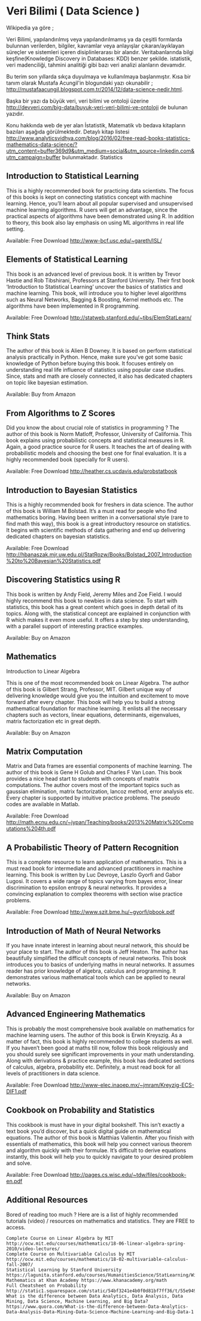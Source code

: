 
# Veri Bilimi ( Data Science )

Wikipedia ya göre ; 

Veri Bilimi, yapılandırılmış veya yapılandırılmamış ya da çeşitli formlarda bulunnan verilerden, bilgiler, kavramlar veya anlayışlar çıkaran/ayıklayan  süreçler ve sistemleri  içeren disiplinlerarası bir alandır. Veritabanlarında bilgi keşfine(Knowledge Discovery in Databases: KDD) benzer şekilde. istatistik, veri madenciliği, tahmini analitiği gibi bazı veri analizi alanların  devamıdır.

Bu terim son yıllarda sıkça duyulmaya ve kullanılmaya başlanmıştır. Kısa bir tanım olarak Mustafa Acungil'in blogundaki yazı okunabilir ; http://mustafaacungil.blogspot.com.tr/2014/12/data-science-nedir.html.

Başka bir yazı da büyük veri, veri bilimi ve ontoloji üzerine http://devveri.com/big-data/buyuk-veri-veri-bilimi-ve-ontoloji de bulunan yazıdır.

Konu hakkında web de yer alan İstatistik, Matematik vb  bedava kitapların bazıları aşağıda görülmektedir. Detaylı kitap listesi http://www.analyticsvidhya.com/blog/2016/02/free-read-books-statistics-mathematics-data-science/?utm_content=buffer369d9&utm_medium=social&utm_source=linkedin.com&utm_campaign=buffer bulunmaktadır.
Statistics

## Introduction to Statistical Learning

This is a highly recommended book for practicing data scientists. The focus of this books is kept on connecting statistics concept with machine learning. Hence, you’ll learn about all popular supervised and unsupervised machine learning algorithms. R users will get an advantage, since the practical aspects of algorithms have been demonstrated using R. In addition to theory, this book also lay emphasis on using ML algorithms in real life setting.

Available: Free Download http://www-bcf.usc.edu/~gareth/ISL/

 

## Elements of Statistical Learning

This book is an advanced level of previous book. It is written by Trevor Hastie and Rob Tibshirani, Professors at Stanford University. Their first book ‘Introduction to Statistical Learning’ uncover the basics of statistics and machine learning. This book, will introduce you to higher level algorithms such as Neural Networks, Bagging & Boosting, Kernel methods etc. The algorithms have been implemented in R programming.

Available: Free Download http://statweb.stanford.edu/~tibs/ElemStatLearn/

 

 
## Think Stats

The author of this book is Alien B Downey. It is based on perform statistical analysis practically in Python. Hence, make sure you’ve got some basic knowledge of Python before buying this book. It focuses entirely on understanding real life influence of statistics using popular case studies. Since, stats and math are closely connected, it also has dedicated chapters on topic like bayesian estimation.

Available: Buy from Amazon

 

 
## From Algorithms to Z Scores

Did you know the about crucial role of statistics in programming ? The author of this book is Norm Matloff, Professor, University of California. This book explains using probabilistic concepts and statistical measures in R. Again, a good practice source for R users. It teaches the art of dealing with probabilistic models and choosing the best one for final evaluation. It is a highly recommended book (specially for R users).

Available: Free Download http://heather.cs.ucdavis.edu/probstatbook

 

 
## Introduction to Bayesian Statistics

This is a highly recommended book for freshers in data science. The author of this book is William M Bolstad. It’s a must read for people who find mathematics boring. Having been written in a conversational style (rare to find math this way), this book is a great introductory resource on statistics. It begins with scientific methods of data gathering and end up delivering dedicated chapters on bayesian statistics.

Available: Free Download http://hbanaszak.mjr.uw.edu.pl/StatRozw/Books/Bolstad_2007_Introduction%20to%20Bayesian%20Statistics.pdf

 

 
## Discovering Statistics using R

This book is written by Andy Field, Jeremy Miles and Zoe Field. I would highly recommend this book to newbies in data science. To start with statistics, this book has a great content which goes in depth detail of its topics. Along with, the statistical concept are explained in conjunction with R which makes it even more useful. It offers a step by step understanding, with a parallel support of interesting practice examples.

Available: Buy on Amazon

 

 
## Mathematics
Introduction to Linear Algebra

This is one of the most recommended book on Linear Algebra. The author of this book is Gilbert Strang, Professor, MIT. Gilbert unique way of delivering knowledge would give you the intuition and excitement to move forward after every chapter. This book will help you to build a strong mathematical foundation for machine learning. It enlists all the necessary chapters such as vectors, linear equations, determinants, eigenvalues, matrix factorization etc in great depth.

Available: Buy on Amazon

 

 
## Matrix Computation

Matrix and Data frames are essential components of machine learning. The author of this book is Gene H Golub and Charles F Van Loan. This book provides a nice head start to students with concepts of matrix computations. The author covers most of the important topics such as gaussian elimination, matrix factorization, lancoz method, error analysis etc. Every chapter is supported by intuitive practice problems. The pseudo codes are available in Matlab.

Available: Free Download http://math.ecnu.edu.cn/~jypan/Teaching/books/2013%20Matrix%20Computations%204th.pdf

 

 
## A Probabilistic Theory of Pattern Recognition

This is a complete resource to learn application of mathematics. This is a must read book for intermediate and advanced practitioners in machine learning. This book is written by Luc Devroye, Laszlo Gyorfi and Gabor Lugosi. It covers a wide range of topics varying from bayes error, linear discrimination to epsilon entropy & neural networks. It provides a convincing explanation to complex theorems with section wise practice problems.

Available: Free Download http://www.szit.bme.hu/~gyorfi/pbook.pdf

 

 
## Introduction of Math of Neural Networks

If you have innate interest in learning about neural network, this should be your place to start. The author of this book is Jeff Heaton. The author has beautifully simplified the difficult concepts of neural networks. This book introduces you to basics of underlying maths in neural networks. It assumes reader has prior knowledge of algebra, calculus and programming. It demonstrates various mathematical tools which can be applied to neural networks.

Available: Buy on Amazon

 
## Advanced Engineering Mathematics

This is probably the most comprehensive book available on mathematics for machine learning users. The author of this book is Erwin Kreyszig. As a matter of fact, this book is highly recommended to college students as well. If you haven’t been good at maths till now, follow this book religiously and you should surely see significant improvements in your math understanding. Along with derivations & practice example, this book has dedicated sections of calculus, algebra, probability etc. Definitely, a must read book for all levels of practitioners in data science.

Available: Free Download http://www-elec.inaoep.mx/~jmram/Kreyzig-ECS-DIF1.pdf

 
## Cookbook on Probability and Statistics

This cookbook is must have in your digital bookshelf. This isn’t exactly a text book you’d discover, but a quick digital guide on mathematical equations. The author of this book is Matthias Vallentin. After you finish with essentials of mathematics, this book will help you connect various theorem and algorithm quickly with their formulae. It’s difficult to derive equations instantly, this book will help you to quickly navigate to your desired problem and solve.

Available: Free Download http://pages.cs.wisc.edu/~tdw/files/cookbook-en.pdf

 
## Additional Resources

Bored of reading too much ? Here are is a list of highly recommended tutorials (video) / resources on mathematics and statistics. They are FREE to access.

    Complete Course on Linear Algebra by MIT http://ocw.mit.edu/courses/mathematics/18-06-linear-algebra-spring-2010/video-lectures/
    Complete Course on Multivariable Calculus by MIT http://ocw.mit.edu/courses/mathematics/18-02-multivariable-calculus-fall-2007/
    Statistical Learning by Stanford University https://lagunita.stanford.edu/courses/HumanitiesScience/StatLearning/Winter2014/about
    Mathematics at Khan Academy https://www.khanacademy.org/math
    Full Cheatsheet on Probability http://static1.squarespace.com/static/54bf3241e4b0f0d81bf7ff36/t/55e9494fe4b011aed10e48e5/1441352015658/probability_cheatsheet.pdf
    What is the difference between Data Analytics, Data Analysis, Data Mining, Data Science, Machine Learning, and Big Data? https://www.quora.com/What-is-the-difference-between-Data-Analytics-Data-Analysis-Data-Mining-Data-Science-Machine-Learning-and-Big-Data-1

 

 

 
